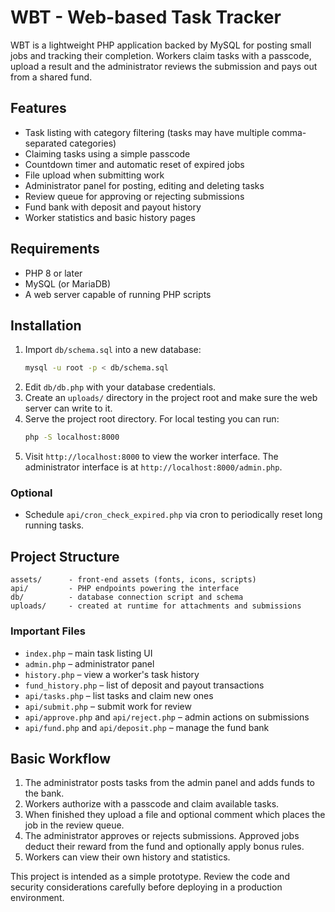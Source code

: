# WBT - Web-based Task Tracker

WBT is a lightweight PHP application backed by MySQL for posting small jobs and tracking their completion. Workers claim tasks with a passcode, upload a result and the administrator reviews the submission and pays out from a shared fund.

## Features

- Task listing with category filtering (tasks may have multiple comma-separated categories)
- Claiming tasks using a simple passcode
- Countdown timer and automatic reset of expired jobs
- File upload when submitting work
- Administrator panel for posting, editing and deleting tasks
- Review queue for approving or rejecting submissions
- Fund bank with deposit and payout history
- Worker statistics and basic history pages

## Requirements

- PHP 8 or later
- MySQL (or MariaDB)
- A web server capable of running PHP scripts

## Installation

1. Import `db/schema.sql` into a new database:
   ```bash
   mysql -u root -p < db/schema.sql
   ```
2. Edit `db/db.php` with your database credentials.
3. Create an `uploads/` directory in the project root and make sure the web server can write to it.
4. Serve the project root directory. For local testing you can run:
   ```bash
   php -S localhost:8000
   ```
5. Visit `http://localhost:8000` to view the worker interface. The administrator interface is at `http://localhost:8000/admin.php`.

### Optional

- Schedule `api/cron_check_expired.php` via cron to periodically reset long running tasks.

## Project Structure

```
assets/      - front-end assets (fonts, icons, scripts)
api/         - PHP endpoints powering the interface
db/          - database connection script and schema
uploads/     - created at runtime for attachments and submissions
```

### Important Files

- `index.php` – main task listing UI
- `admin.php` – administrator panel
- `history.php` – view a worker's task history
- `fund_history.php` – list of deposit and payout transactions
- `api/tasks.php` – list tasks and claim new ones
- `api/submit.php` – submit work for review
- `api/approve.php` and `api/reject.php` – admin actions on submissions
- `api/fund.php` and `api/deposit.php` – manage the fund bank

## Basic Workflow

1. The administrator posts tasks from the admin panel and adds funds to the bank.
2. Workers authorize with a passcode and claim available tasks.
3. When finished they upload a file and optional comment which places the job in the review queue.
4. The administrator approves or rejects submissions. Approved jobs deduct their reward from the fund and optionally apply bonus rules.
5. Workers can view their own history and statistics.

This project is intended as a simple prototype. Review the code and security considerations carefully before deploying in a production environment.
